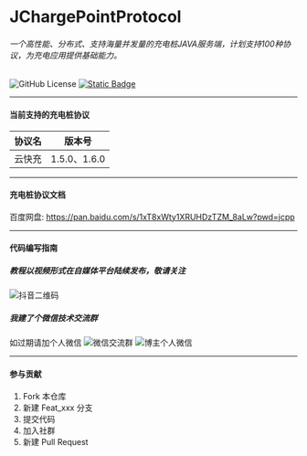# JChargePointProtocol

###### 一个高性能、分布式、支持海量并发量的充电桩JAVA服务端，计划支持100种协议，为充电应用提供基础能力。

<p>
    <a target="_blank"
       style="text-decoration: none !important;"
       href="https://www.apache.org/licenses/LICENSE-2.0">
      <img alt="GitHub License" src="https://img.shields.io/github/license/sanbing-java/JChargePointProtocol?style=flat&link=https%3A%2F%2Fwww.apache.org%2Flicenses%2FLICENSE-2.0" />
    </a>
    <a href="https://t.zsxq.com/j9b21">
       <img alt="Static Badge" src="https://img.shields.io/badge/%E7%A4%BE%E7%BE%A4-%E4%B8%89%E4%B8%99%E5%BC%80%E6%BA%90%E7%A4%BE%E5%8C%BA-ff69b4?style=flat">
    </a>
</p>

------------------------------
#### 当前支持的充电桩协议
| 协议名  | 版本号        |
|---|------------|
| 云快充  | 1.5.0、1.6.0 |

------------------------------
#### 充电桩协议文档
百度网盘: https://pan.baidu.com/s/1xT8xWty1XRUHDzTZM_8aLw?pwd=jcpp

------------------------------
#### 代码编写指南
##### 教程以视频形式在自媒体平台陆续发布，敬请关注
![抖音二维码](https://foruda.gitee.com/images/1728650678915895016/b2219d50_10604541.png)

##### 我建了个微信技术交流群
如过期请加个人微信
![微信交流群](https://foruda.gitee.com/images/1729683365750232573/8b2574af_10604541.png "微信交流群")
![博主个人微信](https://foruda.gitee.com/images/1729683391329244317/bfefcca3_10604541.jpeg "博主个人微信")

------------------------------
#### 参与贡献

1. Fork 本仓库
2. 新建 Feat_xxx 分支
3. 提交代码
4. 加入社群
5. 新建 Pull Request


  